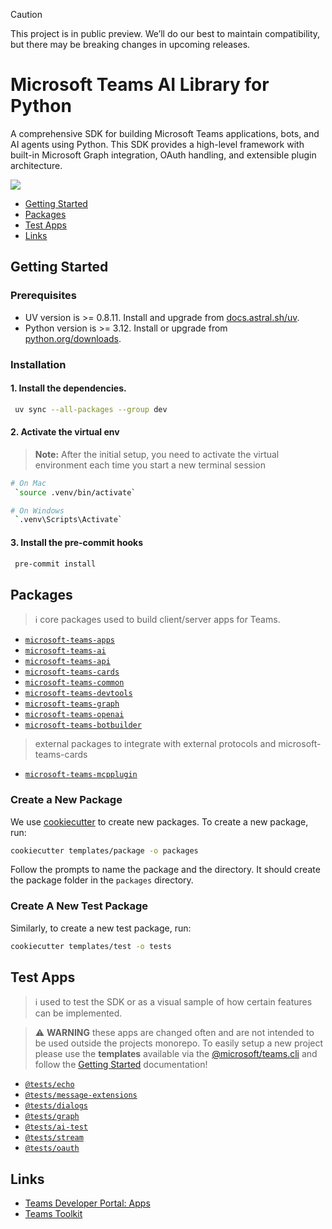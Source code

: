 > [!CAUTION]
> This project is in public preview. We’ll do our best to maintain compatibility, but there may be breaking changes in upcoming releases.

# Microsoft Teams AI Library for Python

A comprehensive SDK for building Microsoft Teams applications, bots, and AI agents using Python. This SDK provides a high-level framework with built-in Microsoft Graph integration, OAuth handling, and extensible plugin architecture.

<a href="https://microsoft.github.io/teams-ai" target="_blank">
    <img src="https://img.shields.io/badge/📖 Getting Started-blue?style=for-the-badge" />
</a>

- [Getting Started](#getting-started)
- [Packages](#packages)
- [Test Apps](#test-apps)
- [Links](#links)

## Getting Started

### Prerequisites

- UV version is >= 0.8.11. Install and upgrade from [docs.astral.sh/uv](https://docs.astral.sh/uv/getting-started/installation/).
- Python version is >= 3.12. Install or upgrade from [python.org/downloads](https://www.python.org/downloads/).

### Installation

#### 1. Install the dependencies.

```bash
 uv sync --all-packages --group dev
```

#### 2. Activate the virtual env

> **Note:** After the initial setup, you need to activate the virtual environment each time you start a new terminal session

```bash
# On Mac
 `source .venv/bin/activate`

# On Windows
 `.venv\Scripts\Activate`
```

#### 3. Install the pre-commit hooks

```bash
 pre-commit install
```

## Packages

> ℹ️ core packages used to build client/server apps for Teams.

- [`microsoft-teams-apps`](./packages/apps/README.md)
- [`microsoft-teams-ai`](./packages/ai/README.md)
- [`microsoft-teams-api`](./packages/api/README.md)
- [`microsoft-teams-cards`](./packages/cards/README.md)
- [`microsoft-teams-common`](./packages/common/README.md)
- [`microsoft-teams-devtools`](./packages/devtools/README.md)
- [`microsoft-teams-graph`](./packages/graph/README.md)
- [`microsoft-teams-openai`](./packages/openai/README.md)
- [`microsoft-teams-botbuilder`](./packages/botbuilder/README.md)

> external packages to integrate with external protocols and microsoft-teams-cards

- [`microsoft-teams-mcpplugin`](./packages/mcp/README.md)

### Create a New Package

We use [cookiecutter](https://cookiecutter.readthedocs.io/en/latest/README.html) to create new packages. To create a new package, run:

```bash
cookiecutter templates/package -o packages
```

Follow the prompts to name the package and the directory. It should create the package folder in the `packages` directory.

### Create A New Test Package

Similarly, to create a new test package, run:

```bash
cookiecutter templates/test -o tests
```

## Test Apps

> ℹ️ used to test the SDK or as a visual sample of how certain features can be implemented.

> ⚠️ **WARNING** these apps are changed often and are not intended to be used outside the
> projects monorepo. To easily setup a new project please use the **templates** available via
> the [@microsoft/teams.cli](https://www.npmjs.com/package/@microsoft/teams.cli) and follow the
> [Getting Started](https://microsoft.github.io/teams-ai/python/getting-started) documentation!

- [`@tests/echo`](./tests/echo/README.md)
- [`@tests/message-extensions`](./tests/message-extensions/README.md)
- [`@tests/dialogs`](./tests/dialogs/README.md)
- [`@tests/graph`](./tests/graph/README.md)
- [`@tests/ai-test`](./tests/ai-test/README.md)
- [`@tests/stream`](./tests/stream/README.md)
- [`@tests/oauth`](./tests/oauth/README.md)

## Links

- [Teams Developer Portal: Apps](https://dev.teams.microsoft.com/apps)
- [Teams Toolkit](https://www.npmjs.com/package/@microsoft/teamsapp-cli)
